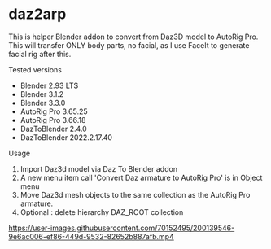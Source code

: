 # daz2arp
This is helper Blender addon to convert from Daz3D model to AutoRig Pro.
This will transfer ONLY body parts, no facial, as I use FaceIt to generate facial rig after this.

Tested versions
- Blender 2.93 LTS
- Blender 3.1.2
- Blender 3.3.0
- AutoRig Pro 3.65.25
- AutoRig Pro 3.66.18
- DazToBlender 2.4.0
- DazToBlender 2022.2.17.40

Usage
1. Import Daz3d model via Daz To Blender addon
2. A new menu item call 'Convert Daz armature to AutoRig Pro' is in Object menu
3. Move Daz3d mesh objects to the same collection as the AutoRig Pro armature.
4. Optional : delete hierarchy DAZ_ROOT collection

https://user-images.githubusercontent.com/70152495/200139546-9e6ac006-ef86-449d-9532-82652b887afb.mp4
